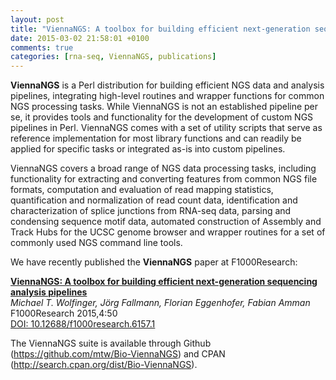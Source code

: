 ```yaml
---
layout: post
title: "ViennaNGS: A toolbox for building efficient next-generation sequencing analysis pipelines"
date: 2015-03-02 21:58:01 +0100
comments: true
categories: [rna-seq, ViennaNGS, publications]
---
```

__ViennaNGS__  is a Perl distribution for building efficient NGS data and
analysis pipelines, integrating high-level routines and wrapper functions for
common NGS processing tasks. While ViennaNGS is not an established pipeline per
se, it provides tools and functionality for the development of custom NGS
pipelines in Perl. ViennaNGS comes with a set of utility scripts that serve as
reference implementation for most library functions and can readily be applied
for specific tasks or integrated as-is into custom pipelines.

ViennaNGS covers a broad range of NGS data processing tasks, including
functionality for extracting and converting features from common NGS file
formats, computation and evaluation of read mapping statistics, quantification
and normalization of read count data, identification and characterization of
splice junctions from RNA-seq data, parsing and condensing sequence motif data,
automated construction of Assembly and Track Hubs for the UCSC genome browser
and wrapper routines for a set of commonly used NGS command line tools.


We have recently published the __ViennaNGS__ paper at F1000Research:

[__ViennaNGS: A toolbox for building efficient next-generation sequencing
analysis pipelines__](http://f1000research.com/articles/4-50)  
*Michael T. Wolfinger, Jörg Fallmann, Florian Eggenhofer, Fabian Amman*  
F1000Research 2015,4:50  
[DOI: 10.12688/f1000research.6157.1](http://dx.doi.org/10.12688/f1000research.6157.1)

The ViennaNGS suite is available through Github
(https://github.com/mtw/Bio-ViennaNGS) and CPAN
(http://search.cpan.org/dist/Bio-ViennaNGS). 
